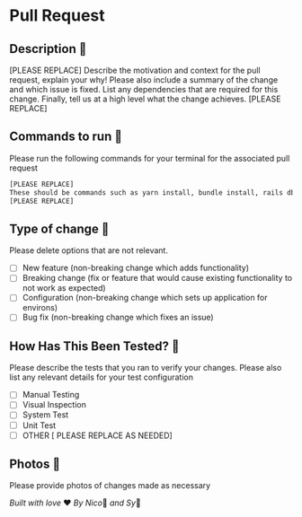 # Pull Request

## Description :speak_no_evil:
[PLEASE REPLACE]
Describe the motivation and context for the pull request, explain your why! Please also include a summary of the change and which issue is fixed. List any dependencies that are required for this change.  Finally, tell us at a high level what the change achieves.
[PLEASE REPLACE]

## Commands to run :running:
Please run the following commands for your terminal for the associated pull request
```zsh
[PLEASE REPLACE]
These should be commands such as yarn install, bundle install, rails db:migrate, etc based on your changes
[PLEASE REPLACE]
```

## Type of change :octopus:
Please delete options that are not relevant.

- [ ] New feature (non-breaking change which adds functionality)
- [ ] Breaking change (fix or feature that would cause existing functionality to not work as expected)
- [ ] Configuration (non-breaking change which sets up application for environs)
- [ ] Bug fix (non-breaking change which fixes an issue)

## How Has This Been Tested? :microscope:
Please describe the tests that you ran to verify your changes.  Please also list any relevant details for your test configuration

- [ ] Manual Testing
- [ ] Visual Inspection
- [ ] System Test
- [ ] Unit Test
- [ ] OTHER [ PLEASE REPLACE AS NEEDED]

## Photos :see_no_evil:
Please provide photos of changes made as necessary

_Built with love_ :heart: 
_By Nico_:wolf: _and Sy_:turtle:
